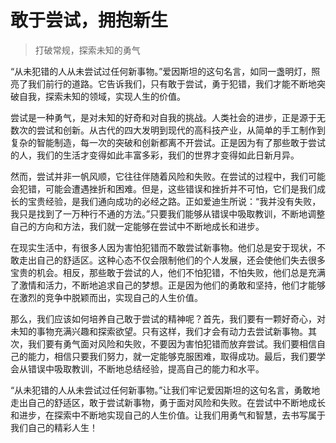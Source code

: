 # 敢于尝试，拥抱新生
> 打破常规，探索未知的勇气

“从未犯错的人从未尝试过任何新事物。”爱因斯坦的这句名言，如同一盏明灯，照亮了我们前行的道路。它告诉我们，只有敢于尝试，勇于犯错，我们才能不断地突破自我，探索未知的领域，实现人生的价值。

尝试是一种勇气，是对未知的好奇和对自我的挑战。人类社会的进步，正是源于无数次的尝试和创新。从古代的四大发明到现代的高科技产业，从简单的手工制作到复杂的智能制造，每一次的突破和创新都离不开尝试。正是因为有了那些敢于尝试的人，我们的生活才变得如此丰富多彩，我们的世界才变得如此日新月异。

然而，尝试并非一帆风顺，它往往伴随着风险和失败。在尝试的过程中，我们可能会犯错，可能会遭遇挫折和困难。但是，这些错误和挫折并不可怕，它们是我们成长的宝贵经验，是我们通向成功的必经之路。正如爱迪生所说：“我并没有失败，我只是找到了一万种行不通的方法。”只要我们能够从错误中吸取教训，不断地调整自己的方向和方法，我们就一定能够在尝试中不断地成长和进步。

在现实生活中，有很多人因为害怕犯错而不敢尝试新事物。他们总是安于现状，不敢走出自己的舒适区。这种心态不仅会限制他们的个人发展，还会使他们失去很多宝贵的机会。相反，那些敢于尝试的人，他们不怕犯错，不怕失败，他们总是充满了激情和活力，不断地追求自己的梦想。正是因为他们的勇敢和坚持，他们才能够在激烈的竞争中脱颖而出，实现自己的人生价值。

那么，我们应该如何培养自己敢于尝试的精神呢？首先，我们要有一颗好奇心，对未知的事物充满兴趣和探索欲望。只有这样，我们才会有动力去尝试新事物。其次，我们要有勇气面对风险和失败，不要因为害怕犯错而放弃尝试。我们要相信自己的能力，相信只要我们努力，就一定能够克服困难，取得成功。最后，我们要学会从错误中吸取教训，不断地总结经验，提高自己的能力和水平。

“从未犯错的人从未尝试过任何新事物。”让我们牢记爱因斯坦的这句名言，勇敢地走出自己的舒适区，敢于尝试新事物，勇于面对风险和失败。在尝试中不断地成长和进步，在探索中不断地实现自己的人生价值。让我们用勇气和智慧，去书写属于我们自己的精彩人生！